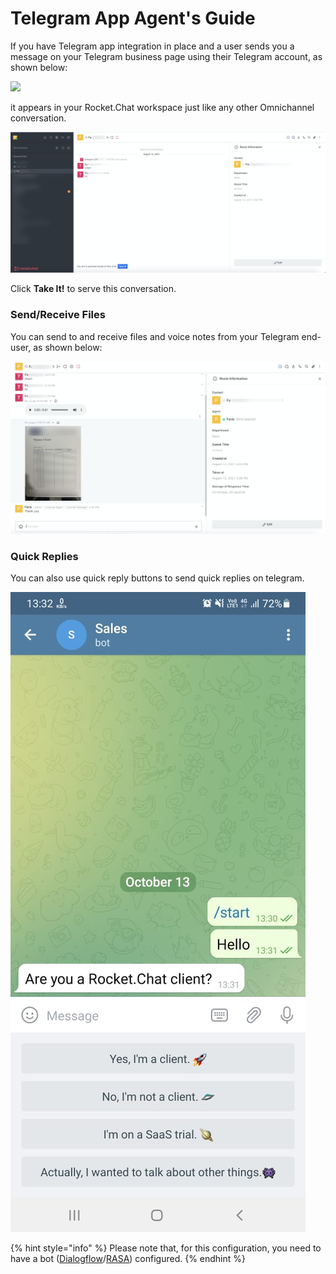 # Telegram App Agent's Guide

If you have Telegram app integration in place and a user sends you a message on your Telegram business page using their Telegram account, as shown below:

![](../../../../.gitbook/assets/IMG\_3509.PNG)

it appears in your Rocket.Chat workspace just like any other Omnichannel conversation.

![](<../../../../.gitbook/assets/image (572).png>)

Click **Take It!** to serve this conversation.

### Send/Receive Files

You can send to and receive files and voice notes from your Telegram end-user, as shown below:

![](<../../../../.gitbook/assets/image (568).png>)

### Quick Replies

You can also use quick reply buttons to send quick replies on telegram.

![](<../../../../.gitbook/assets/telegram quick replies .png>)

{% hint style="info" %}
Please note that, for this configuration, you need to have a bot ([Dialogflow](https://docs.rocket.chat/guides/app-guides/omnichannel-apps/dialogflow-app)/[RASA](https://docs.rocket.chat/guides/app-guides/omnichannel-apps/rasa-app)) configured.
{% endhint %}

